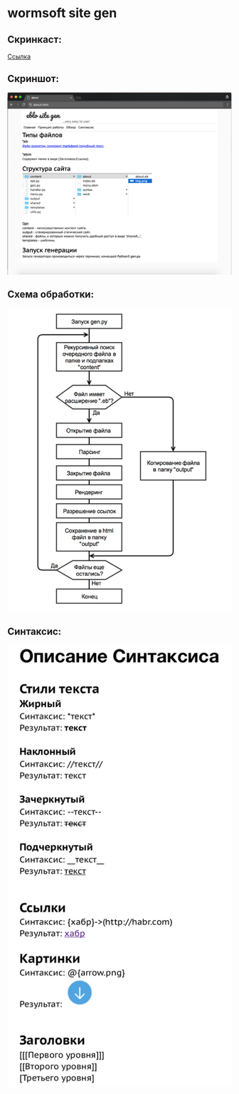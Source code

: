 # wormsoft site gen

## Скринкаст:  
[Ссылка](demo_video.mp4)

## Скриншот:
![screen.png](screen.png)

## Схема обработки: 
![scheme.png](scheme.png)

## Синтаксис: 
![syntax.png](syntax.png)
